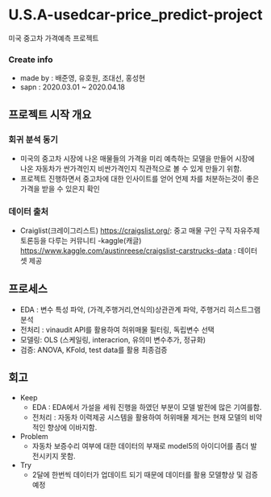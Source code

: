 # U.S.A-usedcar-price_predict-project
미국 중고차 가격예측 프로젝트

### Create info
- made by : 배준영, 유호원, 조대선, 홍성현
- sapn : 2020.03.01 ~ 2020.04.18
	

## 프로젝트 시작 개요

### 회귀 분석 동기
- 미국의 중고차 시장에 나온  매물들의 가격을 미리 예측하는 모델을 만들어 시장에 나온 자동차가 싼가격인지 비싼가격인지 직관적으로 볼 수 있게 만들기 위함.
- 프로젝트 진행하면서 중고차에 대한 인사이트를 얻어 언제 차를 처분하는것이 좋은 가격을 받을 수 있은지 확인

### 데이터 출처
- Craiglist(크레이그리스트) https://craigslist.org/: 중고 매물 구인 구직 자유주제 토론등을 다루는 커뮤니티
-kaggle(캐글) https://www.kaggle.com/austinreese/craigslist-carstrucks-data : 데이터셋 제공

## 프로세스
- EDA : 변수 특성 파악, (가격,주행거리,연식의)상관관계 파악, 주행거리 히스트그램분석
- 전처리 : vinaudit API를 활용하여 허위매물 필터링, 독립변수 선택
- 모델링: OLS (스케일링, interacrion, 유의미 변수추가, 정규화)
- 검증: ANOVA, KFold, test data를 활용 최종검증


## 회고
- Keep
    - EDA : EDA에서 가설을 세워 진행을 하였던 부분이 모델 발전에 많은 기여를함.
    - 전처리 : 자동차 이력제공 시스템을 활용하여 허위매물 제거는 현재 모델의 비약적인 향상에 이바지함.
- Problem
    - 자동차 보증수리 여부에 대한 데이터의 부재로 model5의 아이디어를 좀더 발전시키지 못함.
- Try
   - 2달에 한번씩 데이터가 업데이트 되기 때문에 데이터를 활용 모델향상 및 검증예정

